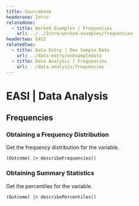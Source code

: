 ```yaml
---
title: Sourcebook
headerone: Intro
relatedone:
  - title: Worked Examples | Frequencies
    url: ../../Intro/worked-examples/frequencies
headertwo: EASI
relatedtwo:
  - title: Data Entry | One Sample Data
    url: ../data-entry/onesampledata
  - title: Data Analysis | Frequencies
    url: ../data-analysis/frequencies
---
```


# EASI | Data Analysis

## Frequencies

###  Obtaining a Frequency Distribution

Get the frequency distribution for the variable.

```{r}
(Outcome) |> describeFrequencies()
```

### Obtaining Summary Statistics

Get the percentiles for the variable.

```{r}
(Outcome) |> describePercentiles()
```
